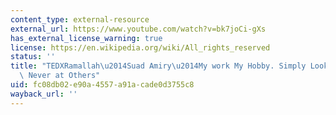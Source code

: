 ```yaml
---
content_type: external-resource
external_url: https://www.youtube.com/watch?v=bk7joCi-gXs
has_external_license_warning: true
license: https://en.wikipedia.org/wiki/All_rights_reserved
status: ''
title: "TEDXRamallah\u2014Suad Amiry\u2014My work My Hobby. Simply Look Inside You\
  \ Never at Others"
uid: fc08db02-e90a-4557-a91a-cade0d3755c8
wayback_url: ''
---
```

